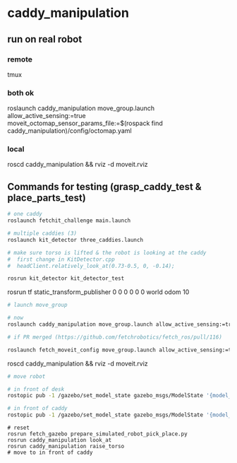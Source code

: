# caddy_manipulation

## run on real robot

### remote

tmux

### both ok

roslaunch caddy_manipulation move_group.launch allow_active_sensing:=true moveit_octomap_sensor_params_file:=$(rospack find caddy_manipulation)/config/octomap.yaml

### local

roscd caddy_manipulation && rviz -d moveit.rviz

## Commands for testing (grasp_caddy_test & place_parts_test)

```bash
# one caddy
roslaunch fetchit_challenge main.launch

# multiple caddies (3)
roslaunch kit_detector three_caddies.launch
```


```bash
# make sure torso is lifted & the robot is looking at the caddy
#  first change in KitDetector.cpp
#  headClient.relatively_look_at(0.73-0.5, 0, -0.14);

rosrun kit_detector kit_detector_test
```

rosrun tf static_transform_publisher 0 0 0 0 0 0 world odom 10

```bash
# launch move_group

# now
roslaunch caddy_manipulation move_group.launch allow_active_sensing:=true moveit_octomap_sensor_params_file:=$(rospack find caddy_manipulation)/config/octomap.yaml

# if PR merged (https://github.com/fetchrobotics/fetch_ros/pull/116)

roslaunch fetch_moveit_config move_group.launch allow_active_sensing:=true moveit_octomap_sensor_params_file:=$(rospack find caddy_manipulation)/config/octomap.yaml
```

roscd caddy_manipulation && rviz -d moveit.rviz

```bash
# move robot

# in front of desk
rostopic pub -1 /gazebo/set_model_state gazebo_msgs/ModelState '{model_name: fetch, pose: { position: { x: 3.75, y: -3.4, z: 0 }, orientation: {x: 0, y: 0, z: 0, w: 0 } }}'

# in front of caddy
rostopic pub -1 /gazebo/set_model_state gazebo_msgs/ModelState '{model_name: fetch, pose: { position: { x: 4, y: -3.6, z: 0 }, orientation: {x: 0, y: 0, z: 0, w: 0 } }}'
```

```
# reset
rosrun fetch_gazebo prepare_simulated_robot_pick_place.py
rosrun caddy_manipulation look_at
rosrun caddy_manipulation raise_torso
# move to in front of caddy
```